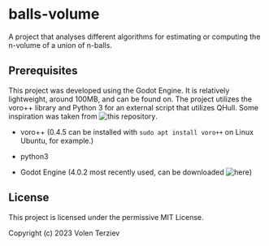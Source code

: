 # balls-volume

A project that analyses different algorithms for estimating or computing the n-volume of a union of n-balls.

## Prerequisites

This project was developed using the Godot Engine. It is relatively lightweight, around 100MB, and can be found on. The project utilizes the voro++ library and Python 3 for an external script that utilizes QHull. Some inspiration was taken from ![this repository](https://gist.github.com/marmakoide/45d5389252683ae09c2df49d0548a627).

- voro++ (0.4.5 can be installed with `sudo apt install voro++` on Linux Ubuntu, for example.)

- python3

- Godot Engine (4.0.2 most recently used, can be downloaded ![here](https://godotengine.org/download/))

## License

This project is licensed under the permissive MIT License.

Copyright (c) 2023 Volen Terziev
